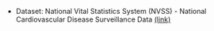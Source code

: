 * Dataset: National Vital Statistics System (NVSS) - National Cardiovascular Disease Surveillance Data [(link)](https://data.cdc.gov/Heart-Disease-Stroke-Prevention/National-Vital-Statistics-System-NVSS-National-Car/kztq-p2jf/about_data)

